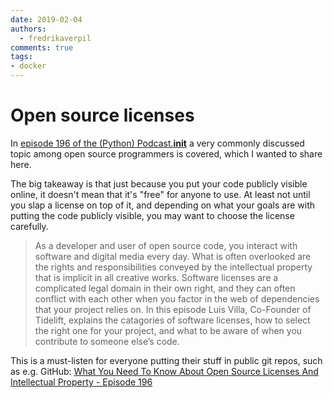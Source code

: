```yaml
---
date: 2019-02-04
authors:
  - fredrikaverpil
comments: true
tags:
- docker
---
```


# Open source licenses

In [episode 196 of the (Python) Podcast.__init__](https://www.pythonpodcast.com/software-licenses-for-developers-episode-196/) a very commonly discussed topic among open source programmers is covered, which I wanted to share here.

<!-- more -->

The big takeaway is that just because you put your code publicly visible online, it doesn't mean that it's "free" for anyone to use. At least not until you slap a license on top of it, and depending on what your goals are with putting the code publicly visible, you may want to choose the license carefully.

> As a developer and user of open source code, you interact with software and digital media every day. What is often overlooked are the rights and responsibilities conveyed by the intellectual property that is implicit in all creative works. Software licenses are a complicated legal domain in their own right, and they can often conflict with each other when you factor in the web of dependencies that your project relies on. In this episode Luis Villa, Co-Founder of Tidelift, explains the catagories of software licenses, how to select the right one for your project, and what to be aware of when you contribute to someone else’s code.

This is a must-listen for everyone putting their stuff in public git repos, such as e.g. GitHub: [What You Need To Know About Open Source Licenses And Intellectual Property - Episode 196](https://www.pythonpodcast.com/software-licenses-for-developers-episode-196/)